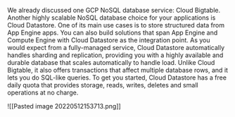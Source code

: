 We already discussed one GCP NoSQL database service: Cloud Bigtable. Another highly scalable NoSQL database choice for your applications is Cloud Datastore. One of its main use cases is to store structured data from App Engine apps. You can also build solutions that span App Engine and Compute Engine with Cloud Datastore as the integration point. As you would expect from a fully-managed service, Cloud Datastore automatically handles sharding and replication, providing you with a highly available and durable database that scales automatically to handle load. Unlike Cloud Bigtable, it also offers transactions that affect multiple database rows, and it lets you do SQL-like queries. To get you started, Cloud Datastore has a free daily quota that provides storage, reads, writes, deletes and small operations at no charge.

![[Pasted image 20220512153713.png]]
